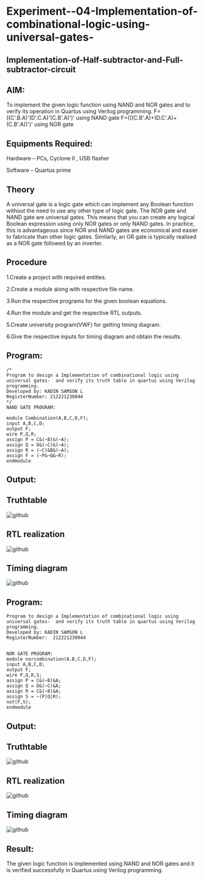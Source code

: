 # Experiment--04-Implementation-of-combinational-logic-using-universal-gates-
 ## Implementation-of-Half-subtractor-and-Full-subtractor-circuit
## AIM:
To implement the given logic function using NAND and NOR gates and to verify its operation in Quartus using Verilog programming.
F=((C'.B.A)'(D'.C.A)'(C.B'.A)')' using NAND gate
F=(((C.B'.A)+(D.C'.A)+(C.B'.A))')' using NOR gate


## Equipments Required:
Hardware – PCs, Cyclone II , USB flasher

Software – Quartus prime

## Theory
A universal gate is a logic gate which can implement any Boolean function without the need to use any other type of logic gate. The NOR gate and NAND gate are universal gates. This means that you can create any logical Boolean expression using only NOR gates or only NAND gates. In practice, this is advantageous since NOR and NAND gates are economical and easier to fabricate than other logic gates. Similarly, an OR gate is typically realised as a NOR gate followed by an inverter.
 
 
 
 


## Procedure
1.Create a project with required entities.

2.Create a module along with respective file name.

3.Run the respective programs for the given boolean equations.

4.Run the module and get the respective RTL outputs.

5.Create university program(VWF) for getting timing diagram.

6.Give the respective inputs for timing diagram and obtain the results.




## Program:
```
/*
Program to design a Implementation of combinational logic using universal gates-  and verify its truth table in quartus using Verilog programming.
Developed by: KADIN SAMSON L
RegisterNumber: 212221230044 
*/
NAND GATE PROGRAM:

module Combination(A,B,C,D,F);
input A,B,C,D;
output F;
wire P,Q,R;
assign P = C&(~B)&(~A);
assign Q = D&(~C)&(~A);
assign R = (~C)&B&(~A);
assign F = (~P&~Q&~R);
endmodule
```
## Output:

## Truthtable
![github](1.jpeg)



##  RTL realization
![github](2.jpeg)

## Timing diagram 
![github](3.jpeg)
## Program:
```
Program to design a Implementation of combinational logic using universal gates-  and verify its truth table in quartus using Verilog programming.
Developed by: KADIN SAMSON L
RegisterNumber:  212221230044


NOR GATE PROGRAM:
module norcombination(A,B,C,D,F);
input A,B,C,D;
output F;
wire P,Q,R,S;
assign P = C&(~B)&A;
assign Q = D&(~C)&A;
assign R = C&(~B)&A;
assign S = ~(P|Q|R);
not(F,S);
endmodule
```
## Output:

## Truthtable
![github](4.png)
##  RTL realization
![github](5.jpeg)

## Timing diagram 
![github](6.jpeg)

## Result:
The given logic function is implemented using NAND and NOR gates and it is verified successfully in Quartus using Verilog programming.
 
